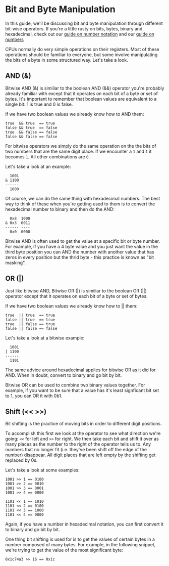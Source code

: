 # Bit and Byte Manipulation

In this guide, we'll be discussing bit and byte manipulation through different bit-wise operators. If you're a little rusty on bits, bytes, binary and hexadecimal, check out our [guide on number notation](./number_notations.md) and our [guide on numbers](./numbers.md)

CPUs normally do very simple operations on their registers. Most of these operations should be familiar to everyone, but some involve manipulating the bits of a byte in some structured way. Let's take a look.

## AND (&)

Bitwise AND (&) is similiar to the boolean AND (&&) operator you're probably already familiar with except that it operates on each bit of a byte or set of bytes. It's important to remember that boolean values are equivalent to a single bit: 1 is true and 0 is false.

If we have two boolean values we already know how to AND them:

```
true  && true  == true
false && true  == false
true  && false == false
false && false == false
```

For bitwise operators we simply do the same operation on the the bits of two numbers that are the same digit place. If we encounter a `1` and `1` it becomes `1`. All other combinations are `0`.

Let's take a look at an example:

```
  1001
& 1100
------
  1000
```

Of course, we can do the same thing with hexadecimal numbers. The best way to think of these when you're getting used to them is to convert the hexadecimal number to binary and then do the AND:

```
  0x8  1000
& 0x3  0011
------ ----
  0x0  0000
```

Bitwise AND is often used to get the value at a specific bit or byte number. For example, if you have a 4 byte value and you just want the value in the third byte position you can AND the number with another value that has zeros in every position but the thrid byte - this practice is known as "bit masking".

## OR (|)

Just like bitwise AND, Bitwise OR (|) is similiar to the boolean OR (||) operator except that it operates on each bit of a byte or set of bytes.

If we have two boolean values we already know how to || them:

```
true  || true  == true
false || true  == true
true  || false == true
false || false == false
```

Let's take a look at a bitwise example:

```
  1001
| 1100
------
  1101
```

The same advice around hexadecimal applies for bitwise OR as it did for AND. When in doubt, convert to binary and go bit by bit.

Bitwise OR can be used to combine two binary values together. For example, if you want to be sure that a value has it's least signficant bit set to 1, you can OR it with 0b1.

## Shift (<< >>)

Bit shifting is the practice of moving bits in order to different digit positions.

To accomplish this first we look at the operator to see what direction we're going: `<<` for left and `>>` for right. We then take each bit and shift it over as many places as the number to the right of the operator tells us to. Any numbers that no longer fit (i.e. they've been shift off the edge of the number) disappear. All digit places that are left empty by the shifting get replaced by 0s.

Let's take a look at some examples:

```
1001 >> 1 == 0100
1001 >> 2 == 0010
1001 >> 3 == 0001
1001 >> 4 == 0000

1101 << 1 == 1010
1101 << 2 == 0100
1101 << 3 == 1000
1101 << 4 == 0000
```

Again, if you have a number in hexadecimal notation, you can first convert it to binary and go bit by bit.

One thing bit shifting is used for is to get the values of certain bytes in a number composed of many bytes. For example, in the following snippet, we're trying to get the value of the most significant byte:

```
0x1c74a3 >> 16 == 0x1c
```
